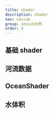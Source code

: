 ```yaml
---
title: shader
description: shader
nav: cesium
group: cesium示例
order: 4
---
```


## 基础 shader

<code src="./BasicShader.jsx"></code>

##  河流数据
<code src="./RiverPolygon.jsx"></code>

## OceanShader
<code src="./OceanShader.jsx"></code>

##  水体积
<code src="./WaterVolume.jsx"></code>